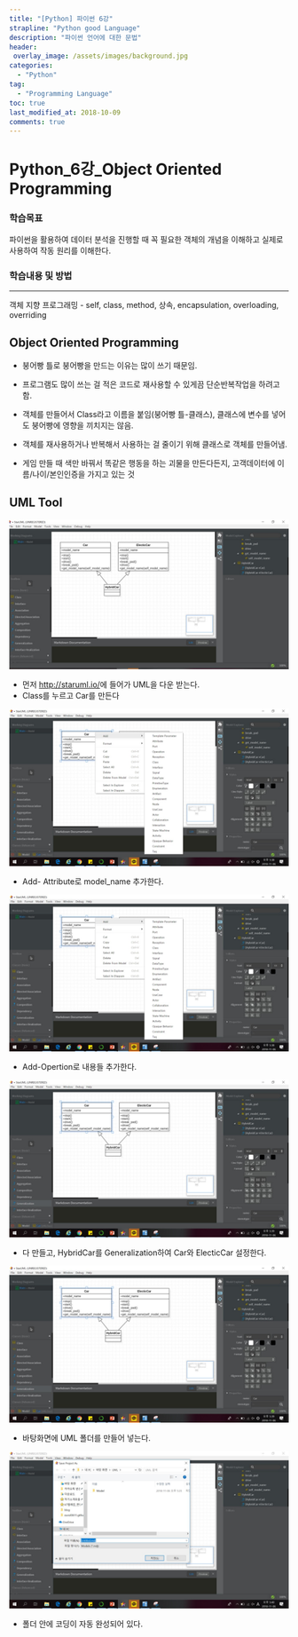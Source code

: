 ```yaml
---
title: "[Python] 파이썬 6강"
strapline: "Python good Language"
description: "파이썬 언어에 대한 문법"
header:
 overlay_image: /assets/images/background.jpg
categories:
  - "Python"
tag:
  - "Programming Language"
toc: true
last_modified_at: 2018-10-09
comments: true
---
```






# Python_6강_Object Oriented Programming

### 학습목표

파이썬을 활용하여 데이터 분석을 진행할 때 꼭 필요한 객체의 개념을 이해하고 실제로 사용하여 작동 원리를 이해한다.



### 학습내용 및 방법

------

객체 지향 프로그래밍 - self, class, method, 상속, encapsulation, overloading, overriding



## Object Oriented Programming

- 붕어빵 틀로 붕어빵을 만드는 이유는 많이 쓰기 때문임.

- 프로그램도 많이 쓰는 걸 적은 코드로 재사용할 수 있게끔 단순반복작업을 하려고 함.

- 객체를 만들어서 Class라고 이름을 붙임(붕어빵 틀-클래스), 클래스에 변수를 넣어도 붕어빵에 영향을 끼치지는 않음.

- 객체를 재사용하거나 반복해서 사용하는 걸 줄이기 위해 클래스로 객체를 만들어냄.

- 게임 만들 때 색만 바꿔서 똑같은 행동을 하는 괴물을 만든다든지, 고객데이터에 이름/나이/본인인증을 가지고 있는 것





## UML Tool

![1542071022300](assets/images/1542071022300.jpg)

- 먼저 <http://staruml.io/>에 들어가 UML을 다운 받는다.
- Class를 누르고 Car를 만든다



![1542071088469](assets/images/1542071088469.jpg)

- Add- Attribute로 model_name 추가한다.



![1542071105961](assets/images/1542071105961.jpg)

- Add-Opertion로 내용들 추가한다.



![1542071125678](assets/images/1542071125678.jpg)

- 다 만들고, HybridCar를 Generalization하여 Car와 ElecticCar 설정한다.



![1542071149670](assets/images/1542071149670.jpg)

- 바탕화면에 UML 폴더를 만들어 넣는다.



![1542071163814](assets/images/1542071163814.jpg)

- 폴더 안에 코딩이 자동 완성되어 있다.
